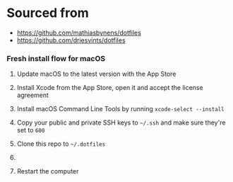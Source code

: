 # Sourced from
- https://github.com/mathiasbynens/dotfiles
- https://github.com/driesvints/dotfiles

### Fresh install flow for macOS

1. Update macOS to the latest version with the App Store
2. Install Xcode from the App Store, open it and accept the license agreement
3. Install macOS Command Line Tools by running `xcode-select --install`
4. Copy your public and private SSH keys to `~/.ssh` and make sure they're set to `600`

5. Clone this repo to `~/.dotfiles`

6. 

8. Restart the computer


### 
